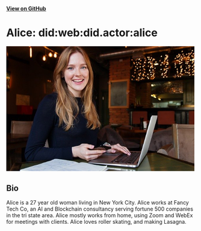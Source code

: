 
#### [View on GitHub](https://github.com/transmute-industries/did.actor/alice)

# Alice: did:web:did.actor:alice

<img src="./profile.jpg" alt="profile" width="500"/>

## Bio

Alice is a 27 year old woman living in New York City.
Alice works at Fancy Tech Co, an AI and Blockchain consultancy serving fortune 500 companies in the tri state area.
Alice mostly works from home, using Zoom and WebEx for meetings with clients.
Alice loves roller skating, and making Lasagna. 